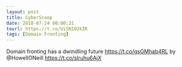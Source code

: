 ```yaml
---
layout: post
title: CyberScoop
date: 2018-07-24 00:00:21
tourl: https://t.co/UiSN102kIR
tags: [Domain Fronting]
---
```

Domain fronting has a dwindling future  https://t.co/gsGMhab4RL by @HowellONeill https://t.co/slruhu6AjX